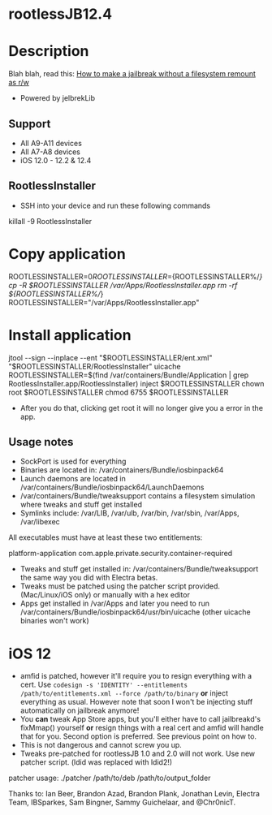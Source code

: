 # rootlessJB12.4
# Description

Blah blah, read this: [How to make a jailbreak without a filesystem remount as r/w](https://github.com/jakeajames/rootlessJB/blob/master/writeup.pdf)

- Powered by jelbrekLib


## Support

- All A9-A11 devices
- All A7-A8 devices
- iOS 12.0 - 12.2 & 12.4

## RootlessInstaller

- SSH into your device and run these following commands

killall -9 RootlessInstaller
# Copy application
ROOTLESSINSTALLER=$0
ROOTLESSINSTALLER=${ROOTLESSINSTALLER%/*}
cp -R $ROOTLESSINSTALLER /var/Apps/RootlessInstaller.app
rm -rf ${ROOTLESSINSTALLER%/*}
ROOTLESSINSTALLER="/var/Apps/RootlessInstaller.app"
# Install application
jtool --sign --inplace --ent "$ROOTLESSINSTALLER/ent.xml" "$ROOTLESSINSTALLER/RootlessInstaller"
uicache
ROOTLESSINSTALLER=$(find /var/containers/Bundle/Application | grep RootlessInstaller.app/RootlessInstaller)
inject $ROOTLESSINSTALLER
chown root $ROOTLESSINSTALLER
chmod 6755 $ROOTLESSINSTALLER

- After you do that, clicking get root it will no longer give you a error in the app.


## Usage notes

- SockPort is used for everything
- Binaries are located in: /var/containers/Bundle/iosbinpack64
- Launch daemons are located in /var/containers/Bundle/iosbinpack64/LaunchDaemons
- /var/containers/Bundle/tweaksupport contains a filesystem simulation where tweaks and stuff get installed
- Symlinks include: /var/LIB, /var/ulb, /var/bin, /var/sbin, /var/Apps, /var/libexec

All executables must have at least these two entitlements:

<!DOCTYPE plist PUBLIC "-//Apple//DTD PLIST 1.0//EN" "http://www.apple.com/DTDs/PropertyList-1.0.dtd">
<plist version="1.0">
<dict>
<key>platform-application</key>
<true/>
<key>com.apple.private.security.container-required</key>
<false/>
</dict>
</plist>


- Tweaks and stuff get installed in: /var/containers/Bundle/tweaksupport the same way you did with Electra betas.
- Tweaks must be patched using the patcher script provided. (Mac/Linux/iOS only) or manually with a hex editor
- Apps get installed in /var/Apps and later you need to run /var/containers/Bundle/iosbinpack64/usr/bin/uicache (other uicache binaries won't work)

# iOS 12
- amfid is patched, however it'll require you to resign everything with a cert. Use `codesign -s 'IDENTITY' --entitlements /path/to/entitlements.xml --force /path/to/binary` **or** inject everything as usual. However note that soon I won't be injecting stuff automatically on jailbreak anymore!
- You **can** tweak App Store apps, but you'll either have to call jailbreakd's fixMmap() yourself **or** resign things with a real cert and amfid will handle that for you. Second option is preferred. See previous point on how to.
- This is not dangerous and cannot screw you up.
- Tweaks pre-patched for rootlessJB 1.0 and 2.0 will not work. Use new patcher script. (ldid was replaced with ldid2!)

patcher usage:
./patcher /path/to/deb /path/to/output_folder

Thanks to: Ian Beer, Brandon Azad, Brandon Plank, Jonathan Levin, Electra Team, IBSparkes, Sam Bingner, Sammy Guichelaar, and @Chr0nicT.
